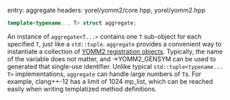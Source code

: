entry: aggregate
headers: yorel/yomm2/core.hpp, yorel/yomm2.hpp

```c++
template<typename... T> struct aggregate;
```

An instance of `aggregate<T...>` contains one `T` sub-object for each
specified `T`, just like a `std::tuple`.
`aggregate` provides a convenient way to instantiate a collection of [YOMM2
registration objects](static_object.md). Typically, the name of the variable
does not matter, and ->YOMM2_GENSYM can be used to generated that single-use
identifier.
Unlike typical `std::tuple<typename... T>` implementations, `aggregate` can
handle large numbers of `T`s. For example, clang++-12 has a limit of 1024
mp_list, which can be reached easily when writing templatized method
definitions.
